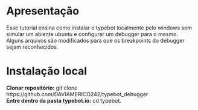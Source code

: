 <main>
  <h1>Apresentação</h1>
  <div>Esse tutorial ensina como instalar o typebot localmente pelo windows sem simular um abiente ubuntu e configurar um debugger para o mesmo.</div>
  <div>Alguns arquivos são modificados para que os breakpoints do debugger sejam reconhecidos.</div>
  <h1>Instalação local</h1>
  <div><b>Clonar repositório:</b> git clone https://github.com/DAVIAMERICO242/typebot_debugger</div>
  <div><b>Entre dentro da pasta typebot.io:</b> cd typebot.</div>
</main>
